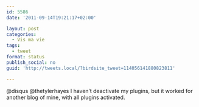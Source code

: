 ```yaml
---
id: 5586
date: '2011-09-14T19:21:17+02:00'

layout: post
categories:
  - Vis ma vie
tags:
  - tweet
format: status
publish_social: no
guid: 'http://tweets.local/?birdsite_tweet=114056141880823811'

---
```


@disqus @thetylerhayes I haven’t deactivate my plugins, but it worked for another blog of mine, with all plugins activated.